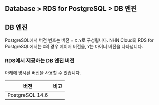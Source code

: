 ## Database > RDS for PostgreSQL > DB 엔진

## DB 엔진
PostgreSQL에서 버전 번호는 버전 = `X.Y`로 구성됩니다. NHN Cloud의 RDS for PostgreSQL에서는 `X`의 경우 메이저 버전을, `Y`는 마이너 버전을 나타냅니다.


### RDS에서 제공하는 DB 엔진 버전

아래에 명시된 버전을 사용할 수 있습니다.

| 버전                  | 비고    |
|---------------------|-------|
| PostgreSQL 14.6     |       |
